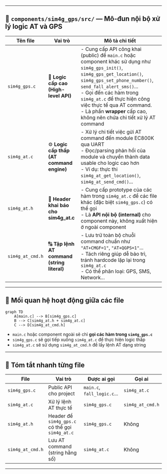 

---

## 📂 `components/sim4g_gps/src/` — Mô-đun nội bộ xử lý logic AT và GPS

| Tên file         | Vai trò                                     | Mô tả chi tiết                                                                                                                                                                                                                                                                                                                                               |
| ---------------- | ------------------------------------------- | ------------------------------------------------------------------------------------------------------------------------------------------------------------------------------------------------------------------------------------------------------------------------------------------------------------------------------------------------------------ |
| `sim4g_gps.c`    | 🧠 **Logic cấp cao (High-level API)**       | - Cung cấp API công khai (public) để `main.c` hoặc component khác sử dụng như `sim4g_gps_init()`, `sim4g_gps_get_location()`, `sim4g_gps_set_phone_number()`, `send_fall_alert_sms()`...<br> - Gọi đến các hàm trong `sim4g_at.c` để thực hiện công việc thực tế qua AT command.<br> - Là phần **wrapper** cấp cao, không nên chứa chi tiết xử lý AT command |
| `sim4g_at.c`     | ⚙️ **Logic cấp thấp (AT command engine)**   | - Xử lý chi tiết việc gửi AT command đến module EC800K qua UART<br> - Đọc/parsing phản hồi của module và chuyển thành data usable cho logic cao hơn<br> - Ví dụ: thực thi `sim4g_at_get_location()`, `sim4g_at_send_cmd()`...                                                                                                                                |
| `sim4g_at.h`     | 📘 **Header khai báo cho sim4g\_at.c**      | - Cung cấp prototype của các hàm trong `sim4g_at.c` để các file khác (đặc biệt `sim4g_gps.c`) có thể gọi<br> - Là **API nội bộ (internal)** cho component này, không xuất hiện ở ngoài component                                                                                                                                                             |
| `sim4g_at_cmd.h` | 🔠 **Tập lệnh AT command (string literal)** | - Lưu trữ toàn bộ chuỗi command chuẩn như `"AT+CMGF=1"`, `"AT+QGPS=1"`...<br> - Tách riêng giúp dễ bảo trì, tránh hardcode lặp lại trong `sim4g_at.c`<br> - Có thể phân loại: GPS, SMS, Network...                                                                                                                                                           |

---

## 🔄 Mối quan hệ hoạt động giữa các file

```mermaid
graph TD
    A[main.c] --> B[sim4g_gps.c]
    B --> C[sim4g_at.h + sim4g_at.c]
    C --> D[sim4g_at_cmd.h]
```

* `main.c` hoặc component ngoài sẽ chỉ **gọi các hàm trong `sim4g_gps.c`**
* `sim4g_gps.c` sẽ gọi tiếp xuống `sim4g_at.c` để thực hiện logic thấp
* `sim4g_at.c` sẽ sử dụng `sim4g_at_cmd.h` để lấy lệnh AT dạng string

---

## 📌 Tóm tắt nhanh từng file

| File             | Vai trò                                         | Được ai gọi                 | Gọi ai           |
| ---------------- | ----------------------------------------------- | --------------------------- | ---------------- |
| `sim4g_gps.c`    | Public API cho project                          | `main.c`, `fall_logic.c`... | `sim4g_at.c`     |
| `sim4g_at.c`     | Xử lý lệnh AT thực tế                           | `sim4g_gps.c`               | `sim4g_at_cmd.h` |
| `sim4g_at.h`     | Header để `sim4g_gps.c` có thể gọi `sim4g_at.c` | `sim4g_gps.c`               | Không            |
| `sim4g_at_cmd.h` | Lưu AT command (string hằng số)                 | `sim4g_at.c`                | Không            |

---

